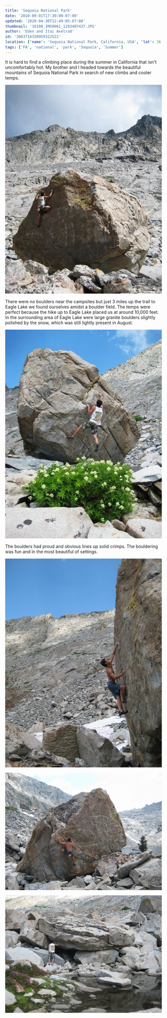 ```yaml
---
title: 'Sequoia National Park'
date: '2010-09-01T17:30:00-07:00'
updated: '2020-04-30T12:49:05-07:00'
thumbnail: '10108_IMG9061_1283407437.JPG'
author: 'Eden and Itai Axelrad'
id: '3063716330959322522'
location: {'name': 'Sequoia National Park, California, USA', 'lat': 36.4863668, 'lng': -118.5657516, 'span': '51.044069,82.617188'}
tags: ['FA', 'national', 'park', 'Sequoia', 'Summer']
---
```

It is hard to find a climbing place during the summer in California that isn't uncomfortably hot. My brother and I headed towards the beautiful mountains of Sequoia National Park in search of new climbs and cooler temps.

![image alt](/images/10108_IMG9061_1283407437.JPG)

There were no boulders near the campsites but just 3 miles up the trail to Eagle Lake we found ourselves amidst a boulder field. The temps were perfect because the hike up to Eagle Lake placed us at around 10,000 feet. In the surrounding area of Eagle Lake were large granite boulders slightly polished by the snow, which was still lightly present in August.

![image alt](/images/10108_IMG9066_1283407437.JPG)

The boulders had proud and obvious lines up solid crimps. The bouldering was fun and in the most beautiful of settings.

![image alt](/images/10108_IMG9072_1283407437.JPG)

![image alt](/images/10108_IMG9081_1283407437.JPG)

![image alt](/images/10108_IMG9091_1283407437.JPG)

